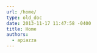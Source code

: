 ```yaml
---
url: /home/
type: old_doc
date: 2013-11-17 11:47:58 -0400
title: Home
authors:
  - apiazza
---
```



